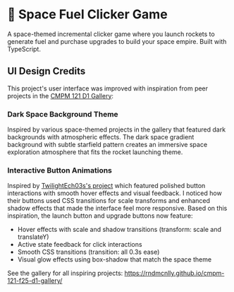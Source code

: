 # 🚀 Space Fuel Clicker Game

A space-themed incremental clicker game where you launch rockets to generate fuel and purchase upgrades to build your space empire. Built with TypeScript.

## UI Design Credits

This project's user interface was improved with inspiration from peer projects in the [CMPM 121 D1 Gallery](https://rndmcnlly.github.io/cmpm-121-f25-d1-gallery/):

### Dark Space Background Theme

Inspired by various space-themed projects in the gallery that featured dark backgrounds with atmospheric effects. The dark space gradient background with subtle starfield pattern creates an immersive space exploration atmosphere that fits the rocket launching theme.

### Interactive Button Animations

Inspired by [TwilightEch03s's project](https://twilightech03s.github.io/cmpm-121-f25-d1/) which featured polished button interactions with smooth hover effects and visual feedback. I noticed how their buttons used CSS transitions for scale transforms and enhanced shadow effects that made the interface feel more responsive. Based on this inspiration, the launch button and upgrade buttons now feature:

- Hover effects with scale and shadow transitions (transform: scale and translateY)
- Active state feedback for click interactions
- Smooth CSS transitions (transition: all 0.3s ease)
- Visual glow effects using box-shadow that match the space theme

See the gallery for all inspiring projects: https://rndmcnlly.github.io/cmpm-121-f25-d1-gallery/

